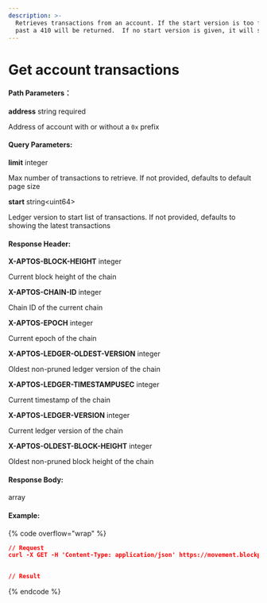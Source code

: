```yaml
---
description: >-
  Retrieves transactions from an account. If the start version is too far in the
  past a 410 will be returned.  If no start version is given, it will start at 0
---
```


# Get account transactions

#### Path Parameters：

**address** string required

Address of account with or without a `0x` prefix

#### Query Parameters:

**limit** integer

Max number of transactions to retrieve. If not provided, defaults to default page size

**start** string\<uint64>

Ledger version to start list of transactions. If not provided, defaults to showing the latest transactions

#### **Response Header:**

**X-APTOS-BLOCK-HEIGHT** integer&#x20;

Current block height of the chain

**X-APTOS-CHAIN-ID** integer&#x20;

Chain ID of the current chain

**X-APTOS-EPOCH** integer&#x20;

Current epoch of the chain

**X-APTOS-LEDGER-OLDEST-VERSION** integer&#x20;

Oldest non-pruned ledger version of the chain

**X-APTOS-LEDGER-TIMESTAMPUSEC** integer&#x20;

Current timestamp of the chain

**X-APTOS-LEDGER-VERSION** integer&#x20;

Current ledger version of the chain

**X-APTOS-OLDEST-BLOCK-HEIGHT** integer&#x20;

Oldest non-pruned block height of the chain

#### **Response Body:**

array

#### Example:

{% code overflow="wrap" %}
```json
// Request
curl -X GET -H 'Content-Type: application/json' https://movement.blockpi.network/rpc/v1/your_api_key/v1/accounts/0xdb42353b3f77383dce21d9c55a9f6a51149b2a45d1f376def4d2ea43d1b7e399/transactions


// Result

```
{% endcode %}
